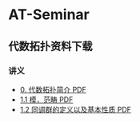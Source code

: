 # AT-Seminar

## 代数拓扑资料下载

### 讲义
- [0. 代数拓扑简介 PDF](/static/pdfs/0.intro-to-algebraic-topology.pdf)
- [1.1 模，范畴 PDF](/static/pdfs/1.1-modules-categories.pdf)
- [1.2 同调群的定义以及基本性质 PDF](/static/pdfs/1.2-homology-groups.pdf)
